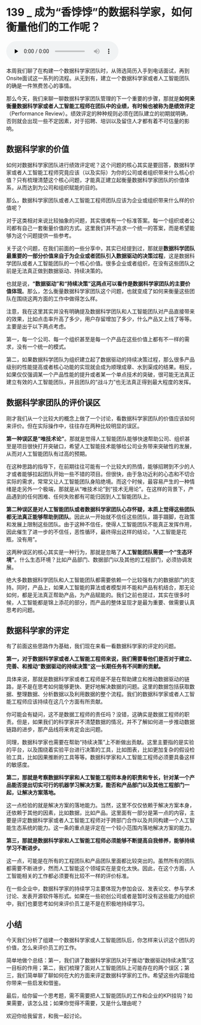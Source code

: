 # 139 _ 成为“香饽饽”的数据科学家，如何衡量他们的工作呢？

<audio id="audio" title="139 | 成为“香饽饽”的数据科学家，如何衡量他们的工作呢？" controls="" preload="none"><source id="mp3" src="https://static001.geekbang.org/resource/audio/9a/1d/9a16fff10288a0ee8b6436554d44d91d.mp3"></audio>

本周我们聊了在构建一个数据科学家团队时，从筛选简历入手到电话面试，再到Onsite面试这一系列的流程。从无到有，建立一个数据科学家或者人工智能团队的确是一件煞费苦心的事情。

那么今天，我们来聊一聊数据科学家团队管理的下一个重要的步骤，那就是**如何来衡量数据科学家或者人工智能工程师在团队中的业绩，有时候也被称为是绩效评定**（Performance Review）。绩效评定的种种规则必须在团队建立的初期就明确，否则就会出现一些不定因素，对于招聘、培训以及留住人才都有着不可估量的影响。

## 数据科学家的价值

如何对数据科学家团队进行绩效评定呢？这个问题的核心其实是要回答，数据科学家或者人工智能工程师究竟应该（以及实际）为你的公司或者组织带来什么核心价值？只有梳理清楚这个核心问题，才能真正建立起衡量数据科学家团队的价值体系，从而达到为公司和组织赋能的目的。

那么，数据科学家团队或者人工智能工程师团队应该为企业或组织带来什么样的价值呢？

对于这类相对来说比较抽象的问题，其实很难有一个标准答案。每一个组织或者公司都有自己一套衡量价值的方式。这里我们并不追求一个统一的答案，而是希望能够为这个问题提供一些参考。

关于这个问题，在我们前面的一些分享中，其实已经提到过，那就是**数据科学团队最重要的一部分价值来自于为企业或者团队引入数据驱动的决策过程**，这是数据科学团队或者人工智能团队的一个核心价值。很多企业或者组织，在没有这些团队之前是无法真正做到数据驱动、持续决策的。

也就是说，**“数据驱动”和“持续决策”这两点可以看作是数据科学家团队的主要价值体现**。那么，怎么衡量数据科学家团队这个问题，也就变成了如何来衡量这些团队在围绕这两方面的工作中做得怎么样。

注意，我在这里其实并没有明确提及数据科学团队和人工智能团队对产品直接带来的效果，比如点击率升高了多少，用户存留增加了多少，什么产品又上线了等等。主要是出于以下两点考虑。

第一，每一个公司、每一个组织甚至是每一个产品在这些价值上都有不一样的需求，没有一个统一的模式。

第二，如果数据科学团队为组织建立起了数据驱动的持续决策过程，那么很多产品级别的性能提高或者核心功能的实现就会成为顺理成章、水到渠成的结果。相反，如果仅仅强调某一个产品性能的提升或者某一个单点技术的突破，很可能无法真正建立有效的人工智能团队，并且团队的“战斗力”也无法真正得到最大程度的发挥。

## 数据科学家团队的评价误区

刚才我们从一个比较大的概念上做了一个讨论，看数据科学家团队的价值应该如何来评价。但在实际操作中，往往存在两种比较明显的误区。

**第一种误区是“唯技术论”**。那就是觉得人工智能团队能够快速帮助公司、组织甚至是项目很快打开突破口，希望人工智能技术能够给公司业务带来突破性的发展，从而对人工智能团队有过高的预期。

在这种思路的指导下，在前期往往可能有一个比较大的热情，能够招聘到不少的人才或者能够拉起团队开始一些不错的项目。但很快，由于急功近利的心态和不切合实际的需求，常常又让人工智能团队身陷绝境。而这个时候，最容易产生的一种情绪是走另外一个极端，那就是从“唯技术论”到“技术无用论”。在这样的背景下，产品遇到的任何困难、任何失败都有可能归因到人工智能团队上。

**第二种误区是对人工智能团队或者数据科学家团队心存怀疑，本质上觉得这些团队都无法真正能够帮助到团队**。因此从一开始就不信任这些团队，蹑手蹑脚，在政策和发展上限制这些团队。由于这种不信任，使得人工智能团队不能真正发挥作用，因此催生了进一步的不信任，恶性循环，最终得出这样的结论，“人工智能是花瓶，没有用”。

这两种误区的核心其实是一种行为，那就是忽略了**人工智能团队需要一个“生态环境”**。什么生态环境？比如产品部门、数据部门以及其他的工程部门，必须协调发展。

绝大多数数据科学团队和人工智能团队都需要依赖一个比较强有力的数据部门的支持。同时，产品上，如果人工智能的算法或者模型并不能和产品有机结合，那无论如何，都是无法真正帮助产品，为产品赋能的。我们之前也提过，其实在很多时候，人工智能都是锦上添花的部分，而产品的整体呈现才是最为重要、做需要认真思考的问题。

## 数据科学家的评定

有了前面这些思路作为基础，我们现在来看一看数据科学家的评定的问题。

**第一，对于数据科学家或者人工智能工程师来说，我们需要看他们是否对于建立、完善、和推动“数据驱动的持续决策”这一长期任务有不间断的贡献。**

具体来说，那就是数据科学家或者工程师是不是在帮助建立和推动数据驱动的链路，是不是在思考如何能够更快、更好地解决数据的问题。这里的数据包括获取数据、整理数据、分析数据以及利用数据的整个流程。我们的数据科学家或者人工智能工程师应该持续在这几个方面有所贡献。

你可能会有疑问，这不是数据工程师的责任吗？没错，这确实是数据工程师的职责。但是，如果我们的科学家并不清楚数据的情况，并不了解如何进一步推动数据链路的进步，那产品线将来肯定会出问题。

同理，数据科学家也需要在帮助“持续决策”上不断做出贡献。这里主要指的是实验的平台，以及围绕着实验平台进行决策的工具，比如图表，比如更加复杂的假设检验工具，比如因果推断的工具等等。数据科学家和人工智能工程师必须要具备这样的敏感度。

**第二，那就是考察数据科学家和人工智能工程师本身的职责和专长，针对某一个产品能否提出切实可行的机器学习解决方案，能否和产品部门以及其他工程部门一起，让解决方案落地。**

这一点检验的就是解决方案的落地能力。当然，这里不仅仅依赖于解决方案本身，还依赖于其他的因素，比如数据，比如产品。这里面有一部分是第一点的内容，主要是评定数据科学家或者人工智能工程师对于跨部门合作以及共同构建一个人工智能生态系统的能力。这一条的重点是评定在一个较小范围内落地解决方案的能力。

**第三，那就是数据科学家和人工智能工程师必须能够不断提高自我修养，能够持续学习不断进步。**

这一点，可能是在所有的工程团队和产品团队里面都比较突出的。虽然所有的团队都需要不断进步，然而人工智能这个领域实在是变化太快。因此，在这个方面，人工智能相关的工作都必须要有比较不一样的评价标准。

在一些企业中，数据科学家的持续学习主要体现为参加会议、发表论文、参与学术讨论、发表开源软件等形式。如果在一些初创公司或者是暂时没有这些能力的组织中，我们也要思考如何来评价员工是不是在积极地持续学习。

## 小结

今天我们分析了组建一个数据科学家或人工智能团队后，你怎样来认识这个团队的价值，怎么来评价员工的工作。

简单地做个总结：第一，我们讲了数据科学家团队对于推动“数据驱动持续决策”这一目标的作用；第二，我们梳理了面对人工智能团队上可能存在的两个误区；第三，我们简单聊了聊如何在大的方面来评定数据科学家的工作。希望这些内容能给你带来一些启发和借鉴。

最后，给你留一个思考题，需不需要把人工智能团队的工作和企业的KPI挂钩？如果需要，该怎么挂；如果你觉得不需要，又是什么理由呢？

欢迎你给我留言，和我一起讨论。


